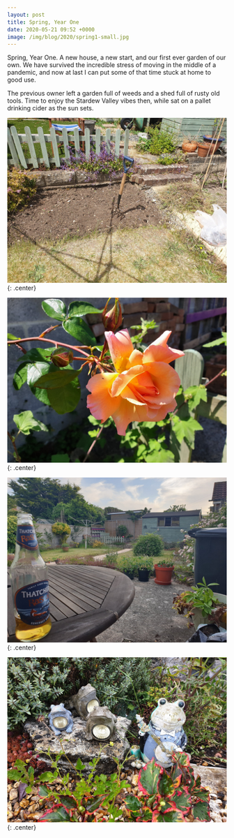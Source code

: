 ```yaml
---
layout: post
title: Spring, Year One
date: 2020-05-21 09:52 +0000
image: /img/blog/2020/spring1-small.jpg
---
```


Spring, Year One. A new house, a new start, and our first ever garden of our own. We have survived the incredible stress of moving in the middle of a pandemic, and now at last I can put some of that time stuck at home to good use.

The previous owner left a garden full of weeds and a shed full of rusty old tools. Time to enjoy the Stardew Valley vibes then, while sat on a pallet drinking cider as the sun sets.

![](/img/blog/2020/spring1.jpg){: .center}

![](/img/blog/2020/spring2.jpg){: .center}

![](/img/blog/2020/spring3.jpg){: .center}

![](/img/blog/2020/spring4.jpg){: .center}
